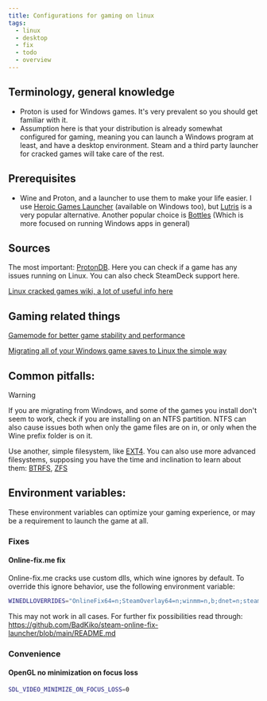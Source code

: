 ```yaml
---
title: Configurations for gaming on linux
tags:
  - linux
  - desktop
  - fix
  - todo
  - overview
---
```

Terminology, general knowledge
---
- Proton is used for Windows games. It's very prevalent so you should get familiar with it.
- Assumption here is that your distribution is already somewhat configured for gaming, meaning you can launch a Windows program at least, and have a desktop environment. Steam and a third party launcher for cracked games will take care of the rest.


Prerequisites
---
- Wine and Proton, and a launcher to use them to make your life easier. I use [Heroic Games Launcher](https://heroicgameslauncher.com/) (available on Windows too), but [Lutris](https://lutris.net) is a very popular alternative. Another popular choice is [Bottles](https://usebottles.com/) (Which is more focused on running Windows apps in general)

Sources
---
The most important: [ProtonDB](https://www.protondb.com/). Here you can check if a game has any issues running on Linux. You can also check SteamDeck support here.

[Linux cracked games wiki, a lot of useful info here](https://www.reddit.com/r/LinuxCrackSupport/wiki/index/)  


Gaming related things
---

[Gamemode for better game stability and performance](GameMode.md)

[Migrating all of your Windows game saves to Linux the simple way](Windows%20saves.md)


Common pitfalls:
---

> [!WARNING]  
> If you are migrating from Windows, and some of the games you install don't seem to work, check if you are installing on an NTFS partition. NTFS can also cause issues both when only the game files are on in, or only when the Wine prefix folder is on it.
> 
> Use another, simple filesystem, like [EXT4](https://en.wikipedia.org/wiki/Ext4). You can also use more advanced filesystems, supposing you have the time and inclination to learn about them: [BTRFS](../Filesystems/BTRFS.md), [ZFS](../Filesystems/ZFS.md)



Environment variables:
---
These environment variables can optimize your gaming experience, or may be a requirement to launch the game at all.
### Fixes

#### Online-fix.me fix

Online-fix.me cracks use custom dlls, which wine ignores by default. To override this ignore behavior, use the following environment variable:

```bash
WINEDLLOVERRIDES="OnlineFix64=n;SteamOverlay64=n;winmm=n,b;dnet=n;steam\_api64=n"
```

This may not work in all cases. For further fix possibilities read through:
https://github.com/BadKiko/steam-online-fix-launcher/blob/main/README.md


### Convenience
#### OpenGL no minimization on focus loss

```bash
SDL_VIDEO_MINIMIZE_ON_FOCUS_LOSS=0
```


